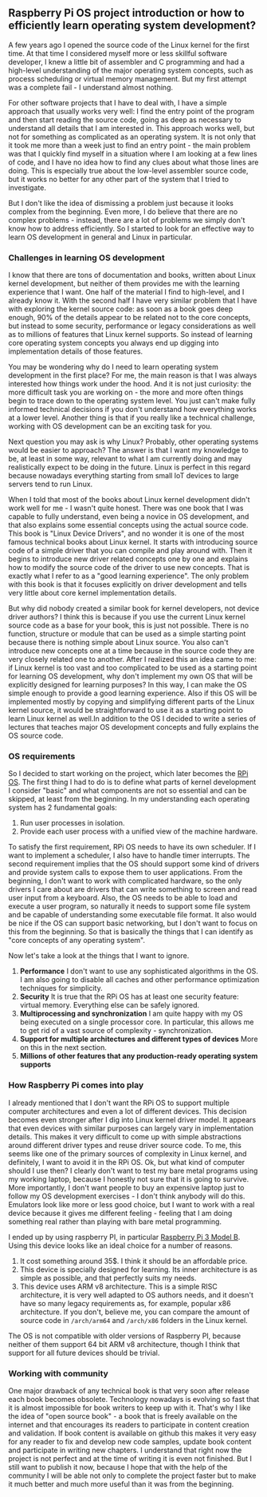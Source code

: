 ## Raspberry Pi OS project introduction or how to efficiently learn operating system development?

A few years ago I opened the source code of the Linux kernel for the first time. At that time I considered myself more or less skillful software developer, I knew a little bit of assembler and C programming and had a high-level understanding of the major operating system concepts, such as process scheduling or virtual memory management. But my first attempt was a complete fail - I understand almost nothing.

For other software projects that I have to deal with, I have a simple approach that usually works very well: I find the entry point of the program and then start reading the source code, going as deep as necessary to understand all details that I am interested in. This approach works well, but not for something as complicated as an operating system. It is not only that it took me more than a week just to find an entry point - the main problem was that I quickly find myself in a situation where I am looking at a few lines of code,  and I have no idea how to find any clues about what those lines are doing. This is especially true about the low-level assembler source code, but it works no better for any other part of the system that I tried to investigate. 

But I don't like the idea of dismissing a problem just because it looks complex from the beginning. Even more, I do believe that there are no complex problems - instead, there are a lot of problems we simply don't know how to address efficiently. So I started to look for an effective way to learn OS development in general and Linux in particular.

### Challenges in learning OS development

I know that there are tons of documentation and books, written about Linux kernel development, but neither of them provides me with the learning experience that I want. One half of the material I find to high-level, and I already know it. With the second half I have very similar problem that I have with exploring the kernel source code: as soon as a book goes deep enough, 90% of the details appear to be related not to the core concepts, but instead to some security, performance or legacy considerations as well as to millions of features that Linux kernel supports. So instead of learning core operating system concepts you always end up digging into implementation details of those features.

You may be wondering why do I need to learn operating system development in the first place? For me, the main reason is that I was always interested how things work under the hood. And it is not just curiosity: the more difficult task you are working on - the more and more often things begin to trace down to the operating system level. You just can't make fully informed technical decisions if you don't understand how everything works at a lower level. Another thing is that if you really like a technical challenge, working with OS development can be an exciting task for you.

Next question you may ask is why Linux? Probably, other operating systems would be easier to approach? The answer is that I want my knowledge to be, at least in some way, relevant to what I am currently doing and may realistically expect to be doing in the future. Linux is perfect in this regard because nowadays everything starting from small IoT devices to large servers tend to run Linux.

When I told that most of the books about Linux kernel development didn't work well for me - I wasn't quite honest. There was one book that I was capable to fully understand, even being a novice in OS development, and that also explains some essential concepts using the actual source code. This book is "Linux Device Drivers", and no wonder it is one of the most famous technical books about Linux kernel. It starts with introducing source code of a simple driver that you can compile and play around with. Then it begins to introduce new driver related concepts one by one and explains how to modify the source code of the driver to use new concepts. That is exactly what I refer to as a "good learning experience". The only problem with this book is that it focuses explicitly on driver development and tells very little about core kernel implementation details.

But why did nobody created a similar book for kernel developers, not device driver authors? I think this is because if you use the current Linux kernel source code as a base for your book, this is just not possible. There is no function, structure or module that can be used as a simple starting point because there is nothing simple about Linux source. You also can't introduce new concepts one at a time because in the source code they are very closely related one to another. After I realized this an idea came to me: if Linux kernel is too vast and too complicated to be used as a starting point for learning OS development, why don't implement my own OS that will be explicitly designed for learning purposes? In this way, I can make the OS simple enough to provide a good learning experience. Also if this OS will be implemented mostly by copying and simplifying different parts of the Linux kernel source, it would be straightforward to use it as a starting point to learn Linux kernel as well.In addition to the OS I decided to write a series of lectures that teaches major OS development concepts and fully explains the OS source code.

### OS requirements

So I decided to start working on the project, which later becomes the [RPi OS](https://github.com/s-matyukevich/raspberry-pi-os). The first thing I had to do is to define what parts of kernel development I consider "basic" and what components are not so essential and can be skipped, at least from the beginning. In my understanding each operating system has 2 fundamental goals:

1. Run user processes in isolation.
1. Provide each user process with a unified view of the machine hardware.

To satisfy the first requirement, RPi OS needs to have its own scheduler. If I want to implement a scheduler, I also have to handle timer interrupts. The second requirement implies that the OS should support some kind of drivers and provide system calls to expose them to user applications. From the beginning, I don't want to work with complicated hardware, so the only drivers I care about are drivers that can write something to screen and read user input from a keyboard. Also, the OS needs to be able to load and execute a user program, so naturally it needs to support some file system and be capable of understanding some executable file format. It also would be nice if the OS can support basic networking, but I don't want to focus on this from the beginning. So that is basically the things that I can identify as "core concepts of any operating system".

Now let's take a look at the things that I want to ignore. 
1. **Performance** I don't want to use any sophisticated algorithms in the OS. I am also going to disable all caches and other performance optimization techniques for simplicity.
1. **Security** It is true that the RPi OS has at least one security feature: virtual memory. Everything else can be safely ignored.
1. **Multiprocessing and synchronization** I am quite happy with my OS being executed on a single processor core. In particular, this allows me to get rid of a vast source of complexity - synchronization. 
1. **Support for multiple architectures and different types of devices** More on this in the next section.
1. **Millions of other features that any production-ready operating system supports**

### How Raspberry Pi comes into play

I already mentioned that I don't want the RPi OS to support multiple computer architectures and even a lot of different devices. This decision becomes even stronger after I dig into Linux kernel driver model. It appears that even devices with similar purposes can largely vary in implementation details. This makes it very difficult to come up with simple abstractions around different driver types and reuse driver source code. To me, this seems like one of the primary sources of complexity in Linux kernel, and definitely, I want to avoid it in the RPi OS. Ok, but what kind of computer should I use then? I clearly don't want to test my bare metal programs using my working laptop, because I honestly not sure that it is going to survive. More importantly, I don't want people to buy an expensive laptop just to follow my OS development exercises - I don't think anybody will do this. Emulators look like more or less good choice, but I want to work with a real device because it gives me different feeling - feeling that I am doing something real rather than playing with bare metal programming.

I ended up by using raspberry PI, in particular [Raspberry Pi 3 Model B](https://www.raspberrypi.org/products/raspberry-pi-3-model-b/). Using this device looks like an ideal choice for a number of reasons.

1. It cost something around 35$. I think it should be an affordable price.
1. This device is specially designed for learning. Its inner architecture is as simple as possible, and that perfectly suits my needs.
1. This device uses ARM v8 architecture. This is a simple RISC architecture, it is very well adapted to OS authors needs, and it doesn't have so many legacy requirements as, for example, popular x86 architecture. If you don't, believe me, you can compare the amount of source code in `/arch/arm64` and `/arch/x86` folders in the Linux kernel.

The OS is not compatible with older versions of Raspberry PI, because neither of them support 64 bit ARM v8 architecture, though I think that support for all future devices should be trivial.

### Working with community

One major drawback of any technical book is that very soon after release each book becomes obsolete. Technology nowadays is evolving so fast that it is almost impossible for book writers to keep up with it. That's why I like the idea of "open source book" - a book that is freely available on the internet and that encourages its readers to participate in content creation and validation. If book content is available on github this makes it very easy for any reader to fix and develop new code samples, update book content and participate in writing new chapters. I understand that right now the project is not perfect and at the time of writing it is even not finished. But I still want to publish it now, because I hope that with the help of the community I will be able not only to complete the project faster but to make it much better and much more useful than it was from the beginning. 

